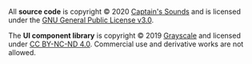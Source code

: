All **source code** is copyright © 2020 [Captain's Sounds](https://captainssounds.com) and is licensed under the [GNU General Public License v3.0](LICENSE-GPLv3.txt).

The **UI component library** is copyright © 2019 [Grayscale](http://grayscale.info/) and licensed under [CC BY-NC-ND 4.0](https://creativecommons.org/licenses/by-nc-nd/4.0/). Commercial use and derivative works are not allowed.
